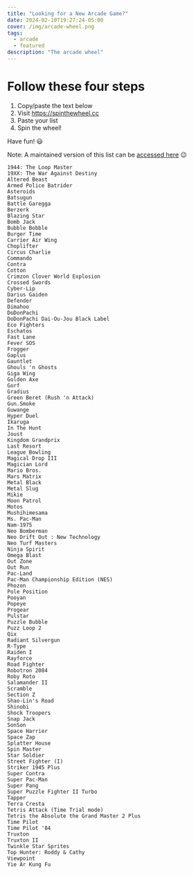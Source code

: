 ```yaml
---
title: "Looking for a New Arcade Game?"
date: 2024-02-10T19:27:24-05:00
cover: /img/arcade-wheel.png
tags:
  - arcade
  - featured
description: "The arcade wheel"
---
```


# Follow these four steps

1. Copy/paste the text below
1. Visit https://spinthewheel.cc
1. Paste your list
1. Spin the wheel!

Have fun! :smiley:

Note: A maintained version of this list can be [accessed here](https://gitlab.com/felleg/game-for-highscore-month/-/blob/main/README.md) :wink:

```
1944: The Loop Master
19XX: The War Against Destiny
Altered Beast
Armed Police Batrider
Asteroids
Batsugun
Battle Garegga
Berzerk
Blazing Star
Bomb Jack
Bubble Bobble
Burger Time
Carrier Air Wing
Choplifter
Circus Charlie
Commando
Contra
Cotton
Crimzon Clover World Explosion
Crossed Swords
Cyber-Lip
Darius Gaiden
Defender
Dimahoo
DoDonPachi
DoDonPachi Dai-Ou-Jou Black Label
Eco Fighters
Eschatos
Fast Lane
Fever SOS
Frogger
Gaplus
Gauntlet
Ghouls 'n Ghosts
Giga Wing
Golden Axe
Gorf
Gradius
Green Beret (Rush 'n Attack)
Gun.Smoke
Guwange
Hyper Duel
Ikaruga
In The Hunt
Joust
Kingdom Grandprix
Last Resort
League Bowling
Magical Drop III
Magician Lord
Mario Bros. 
Mars Matrix
Metal Black
Metal Slug
Mikie
Moon Patrol
Motos
Mushihimesama
Ms. Pac-Man
Nam-1975
Neo Bomberman
Neo Drift Out : New Technology
Neo Turf Masters
Ninja Spirit
Omega Blast
Out Zone
Out Run
Pac-Land
Pac-Man Championship Edition (NES)
Phozon
Pole Position
Pooyan
Popeye
Progear
Pulstar
Puzzle Bubble
Puzz Loop 2
Qix
Radiant Silvergun
R-Type
Raiden I
Rayforce
Road Fighter
Robotron 2084
Roby Roto
Salamander II
Scramble
Section Z
Shao-Lin's Road
Shinobi
Shock Troopers
Snap Jack
SonSon
Space Harrier
Space Zap
Splatter House
Spin Master
Star Soldier
Street Fighter (I)
Striker 1945 Plus
Super Contra
Super Pac-Man
Super Pang
Super Puzzle Fighter II Turbo
Tapper
Terra Cresta
Tetris Attack (Time Trial mode)
Tetris the Absolute the Grand Master 2 Plus
Time Pilot
Time Pilot '84
Truxton
Truxton II
Twinkle Star Sprites
Top Hunter: Roddy & Cathy
Viewpoint
Yie Ar Kung Fu
```

